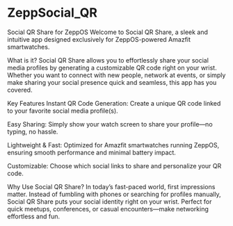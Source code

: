 # ZeppSocial_QR

Social QR Share for ZeppOS
Welcome to Social QR Share, a sleek and intuitive app designed exclusively for ZeppOS-powered Amazfit smartwatches.

What is it?
Social QR Share allows you to effortlessly share your social media profiles by generating a customizable QR code right on your wrist. Whether you want to connect with new people, network at events, or simply make sharing your social presence quick and seamless, this app has you covered.

Key Features
Instant QR Code Generation: Create a unique QR code linked to your favorite social media profile(s).

Easy Sharing: Simply show your watch screen to share your profile—no typing, no hassle.

Lightweight & Fast: Optimized for Amazfit smartwatches running ZeppOS, ensuring smooth performance and minimal battery impact.

Customizable: Choose which social links to share and personalize your QR code.

Why Use Social QR Share?
In today’s fast-paced world, first impressions matter. Instead of fumbling with phones or searching for profiles manually, Social QR Share puts your social identity right on your wrist. Perfect for quick meetups, conferences, or casual encounters—make networking effortless and fun.
